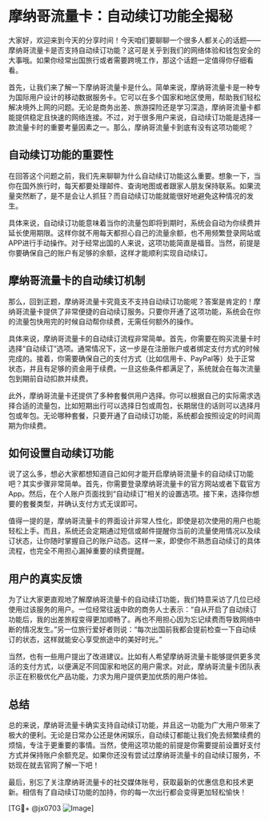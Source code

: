 # 摩纳哥流量卡：自动续订功能全揭秘

大家好，欢迎来到今天的分享时间！今天咱们要聊聊一个很多人都关心的话题——摩纳哥流量卡是否支持自动续订功能？这可是关乎到我们的网络体验和钱包安全的大事哦。如果你经常出国旅行或者需要跨境工作，那这个话题一定值得你仔细看看。

首先，让我们来了解一下摩纳哥流量卡是什么。简单来说，摩纳哥流量卡是一种专为国际用户设计的移动数据服务卡。它可以在多个国家和地区使用，帮助我们轻松解决境外上网的问题。无论是商务出差、旅游探险还是学习深造，摩纳哥流量卡都能提供稳定且快速的网络连接。不过，对于很多用户来说，自动续订功能是选择一款流量卡时的重要考量因素之一。那么，摩纳哥流量卡到底有没有这项功能呢？

## 自动续订功能的重要性

在回答这个问题之前，我们先来聊聊为什么自动续订功能这么重要。想象一下，当你在国外旅行时，每天都要处理邮件、查询地图或者跟家人朋友保持联系。如果流量突然断了，是不是会让人抓狂？而自动续订功能就能很好地避免这种情况的发生。

具体来说，自动续订功能意味着当你的流量包即将到期时，系统会自动为你续费并延长使用期限。这样你就不用每天都担心自己的流量余额，也不用频繁登录网站或APP进行手动操作。对于经常出国的人来说，这项功能简直是福音。当然，前提是你要确保自己的账户有足够的余额，这样才能顺利实现自动续订。

## 摩纳哥流量卡的自动续订机制

那么，回到正题，摩纳哥流量卡究竟支不支持自动续订功能呢？答案是肯定的！摩纳哥流量卡提供了非常便捷的自动续订服务。只要你开通了这项功能，系统会在你的流量包快用完的时候自动帮你续费，无需任何额外的操作。

具体来说，摩纳哥流量卡的自动续订流程非常简单。首先，你需要在购买流量卡时选择“自动续订”选项。通常情况下，这一步是在注册账户或者绑定支付方式的时候完成的。接着，你需要确保自己的支付方式（比如信用卡、PayPal等）处于正常状态，并且有足够的资金用于续费。一旦这些条件都满足了，系统就会在每次流量包到期前自动扣款并续费。

此外，摩纳哥流量卡还提供了多种套餐供用户选择。你可以根据自己的实际需求选择合适的流量包，比如短期出行可以选择日包或周包，长期居住的话则可以选择月包或年包。无论哪种套餐，只要开通了自动续订功能，系统都会按照设定的时间周期为你续费。

## 如何设置自动续订功能

说了这么多，想必大家都想知道自己如何才能开启摩纳哥流量卡的自动续订功能吧？其实步骤非常简单。首先，你需要登录摩纳哥流量卡的官方网站或者下载官方App。然后，在个人账户页面找到“自动续订”相关的设置选项。接下来，选择你想要的套餐类型，并确认支付方式无误即可。

值得一提的是，摩纳哥流量卡的界面设计非常人性化，即使是初次使用的用户也能轻松上手。而且，系统还会定期通过短信或邮件提醒你当前的流量使用情况以及续订状态，让你随时掌握自己的账户动态。这样一来，即使你不熟悉自动续订的具体流程，也完全不用担心漏掉重要的续费提醒。

## 用户的真实反馈

为了让大家更直观地了解摩纳哥流量卡的自动续订功能，我们特意采访了几位已经使用过该服务的用户。一位经常往返中欧的商务人士表示：“自从开启了自动续订功能后，我的出差旅程变得更加顺畅了。再也不用担心因为忘记续费而导致网络中断的情况发生。”另一位旅行爱好者则说：“每次出国前我都会提前检查一下自动续订的状态，这样就能安心享受旅途中的美好时光。”

当然，也有一些用户提出了改进建议。比如有人希望摩纳哥流量卡能够提供更多灵活的支付方式，以便满足不同国家和地区的用户需求。对此，摩纳哥流量卡团队表示正在积极优化产品功能，力求为用户提供更加优质的用户体验。

## 总结

总的来说，摩纳哥流量卡确实支持自动续订功能，并且这一功能为广大用户带来了极大的便利。无论是日常办公还是休闲娱乐，自动续订都能让我们免去频繁续费的烦恼，专注于更重要的事情。当然，使用这项功能的前提是你需要提前设置好支付方式并保持账户余额充足。如果你还没有尝试过摩纳哥流量卡的自动续订服务，不妨现在就去官网了解一下吧！

最后，别忘了关注摩纳哥流量卡的社交媒体账号，获取最新的优惠信息和技术更新。相信有了自动续订功能的加持，你的每一次出行都会变得更加轻松愉快！

[TG💪+ @jx0703 ![Image](https://github.com/user-attachments/assets/dbca1d08-cadb-493c-b0ec-ad6f7a83f270)]